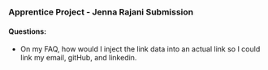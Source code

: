 ### Apprentice Project - Jenna Rajani Submission

#### Questions:
* On my FAQ, how would I inject the link data into an actual link so I could link my email, gitHub, and linkedin.
